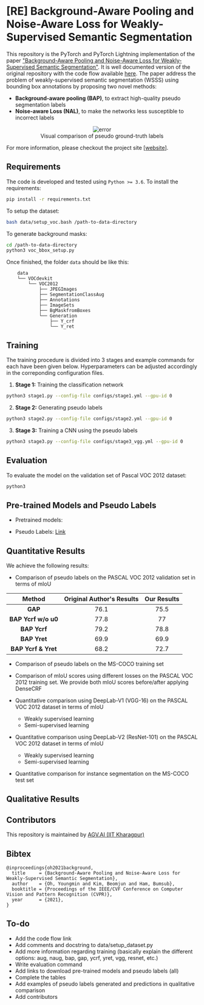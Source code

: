 # [RE] Background-Aware Pooling and Noise-Aware Loss for Weakly-Supervised Semantic Segmentation

This repository is the PyTorch and PyTorch Lightning implementation of the paper ["Background-Aware Pooling and Noise-Aware Loss for Weakly-Supervised Semantic Segmentation"](https://arxiv.org/pdf/2104.00905.pdf). It is well documented version of the original repository with the code flow available [here](). The paper address the problem of weakly-supervised semantic segmentation (WSSS) using bounding box annotations by proposing two novel methods:
- **Background-aware pooling (BAP)**, to extract high-quality pseudo segmentation labels
- **Noise-aware Loss (NAL)**, to make the networks less susceptible to incorrect labels

<p align="center">
<a><img src="https://i.ibb.co/rcn1F2D/error.png" alt="error" border="0"><br>Visual comparison of pseudo ground-truth labels</a>
</p>

For more information, please checkout the project site [[website](https://cvlab.yonsei.ac.kr/projects/BANA/)].

## Requirements

The code is developed and tested using `Python >= 3.6`. To install the requirements:

```bash
pip install -r requirements.txt
```

To setup the dataset:

```bash
bash data/setup_voc.bash /path-to-data-directory
```

To generate background masks:
```bash
cd /path-to-data-directory
python3 voc_bbox_setup.py
```
Once finished, the folder `data` should be like this:

```
    data   
    └── VOCdevkit
        └── VOC2012
            ├── JPEGImages
            ├── SegmentationClassAug
            ├── Annotations
            ├── ImageSets
            ├── BgMaskfromBoxes
            └── Generation
                ├── Y_crf
                └── Y_ret
```

## Training

The training procedure is divided into 3 stages and example commands for each have been given below. Hyperparameters can be adjusted accordingly in the correponding configuration files.

1. **Stage 1:** Training the classification network

```bash
python3 stage1.py --config-file configs/stage1.yml --gpu-id 0
```

2. **Stage 2:** Generating pseudo labels

```bash
python3 stage2.py --config-file configs/stage2.yml --gpu-id 0
```

3. **Stage 3:** Training a CNN using the pseudo labels

```bash
python3 stage3.py --config-file configs/stage3_vgg.yml --gpu-id 0
```

## Evaluation

To evaluate the model on the validation set of Pascal VOC 2012 dataset:

```bash
python3 
```

## Pre-trained Models and Pseudo Labels

- Pretrained models:

- Pseudo Labels: [Link](https://drive.google.com/drive/folders/1wC9qr1lE_JN0Htrf0SfPhKz4AdqQ0zbt?usp=sharing)

## Quantitative Results

We achieve the following results:

- Comparison of pseudo labels on the PASCAL VOC 2012 validation set in terms of mIoU

| **Method**          | **Original Author's Results** | **Our Results** |
|:-------------------:|:-----------------------------:|:---------------:|
| **GAP**             | 76.1                          | 75.5            |
| **BAP Ycrf w/o u0** | 77.8                          | 77              |
| **BAP Ycrf**        | 79.2                          | 78.8            |
| **BAP Yret**        | 69.9                          | 69.9            |
| **BAP Ycrf & Yret** | 68.2                          | 72.7            |

- Comparison of pseudo labels on the MS-COCO training set

- Comparison of mIoU scores using different losses on the PASCAL VOC 2012 training set. We provide both mIoU scores before/after applying DenseCRF

- Quantitative comparison using DeepLab-V1 (VGG-16) on the PASCAL VOC 2012 dataset in terms of mIoU
    - Weakly supervised learning
    - Semi-supervised learning

- Quantitative comparison using DeepLab-V2 (ResNet-101) on the PASCAL VOC 2012 dataset in terms of mIoU
    - Weakly supervised learning
    - Semi-supervised learning

- Quantitative comparison for instance segmentation on the MS-COCO test set

## Qualitative Results

## Contributors

This repository is maintained by [AGV.AI (IIT Kharagpur)](http://www.agv.iitkgp.ac.in/)

## Bibtex
```
@inproceedings{oh2021background,
  title     = {Background-Aware Pooling and Noise-Aware Loss for Weakly-Supervised Semantic Segmentation},
  author    = {Oh, Youngmin and Kim, Beomjun and Ham, Bumsub},
  booktitle = {Proceedings of the IEEE/CVF Conference on Computer Vision and Pattern Recognition (CVPR)},
  year      = {2021},
}
```

## To-do

- Add the code flow link
- Add comments and docstring to data/setup_dataset.py
- Add more information regarding training (basically explain the different options: aug, naug, bap, gap, ycrf, yret, vgg, resnet, etc.)
- Write evaluation command
- Add links to download pre-trained models and pseudo labels (all)
- Complete the tables
- Add examples of pseudo labels generated and predictions in qualitative comparison
- Add contributors
